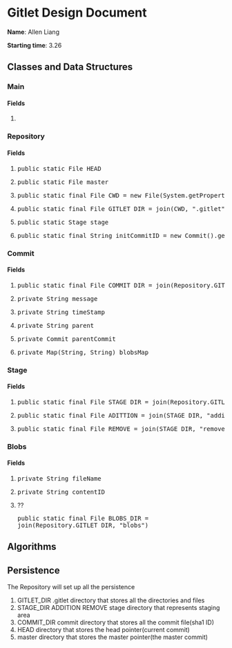 # Gitlet Design Document

**Name**: Allen Liang

**Starting time**: 3.26

## Classes and Data Structures

### Main

#### Fields

1. 


### Repository

#### Fields

1. <pre>public static File HEAD</pre> 
2. <pre>public static File master</pre>
3. <pre>public static final File CWD = new File(System.getProperty("user.dir"))</pre>
4. <pre>public static final File GITLET_DIR = join(CWD, ".gitlet")</pre>
5. <pre>public static Stage stage</pre>
6. <pre>public static final String initCommitID = new Commit().generateID()</pre>


### Commit

#### Fields

1. <pre>public static final File COMMIT_DIR = join(Repository.GITLET_DIR, "commit")</pre>
2. <pre>private String message</pre>
3. <pre>private String timeStamp</pre>
4. <pre>private String parent</pre>
5. <pre>private Commit parentCommit</pre>
6. <pre>private Map(String, String) blobsMap</pre>


### Stage

#### Fields

1. <pre>public static final File STAGE_DIR = join(Repository.GITLET_DIR, "stage")</pre>
2. <pre>public static final File ADITTION = join(STAGE_DIR, "addition")</pre>
3. <pre>public static final File REMOVE = join(STAGE_DIR, "remove")</pre>

### Blobs

#### Fields

1. <pre>private String fileName</pre>
2. <pre>private String contentID</pre>
3. ??<pre>public static final File BLOBS_DIR = join(Repository.GITLET_DIR, "blobs")</pre>



## Algorithms

## Persistence

The Repository will set up all the persistence
1. GITLET_DIR .gitlet directory that stores all the directories and files
2. STAGE_DIR ADDITION REMOVE stage directory that represents staging area
3. COMMIT_DIR commit directory that stores all the commit file(sha1 ID)
4. HEAD directory that stores the head pointer(current commit)
5. master directory that stores the master pointer(the master commit)

